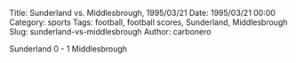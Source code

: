 Title: Sunderland vs. Middlesbrough, 1995/03/21
Date: 1995/03/21 00:00
Category: sports
Tags: football, football scores, Sunderland, Middlesbrough
Slug: sunderland-vs-middlesbrough
Author: carbonero


Sunderland 0 - 1 Middlesbrough
